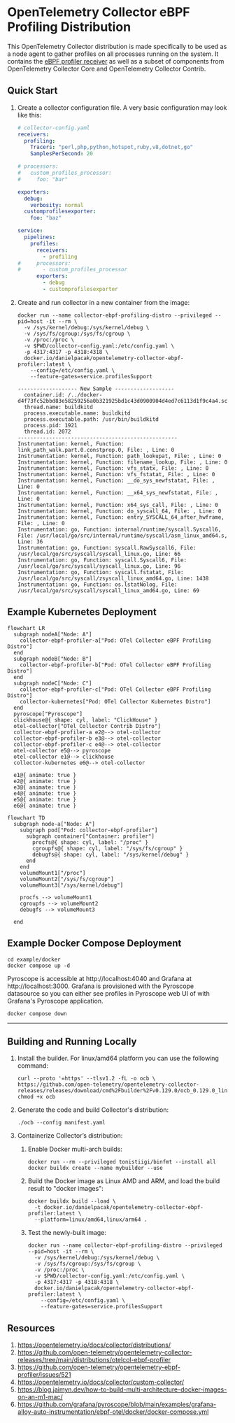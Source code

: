# OpenTelemetry Collector eBPF Profiling Distribution

This OpenTelemetry Collector distribution is made specifically to be used as a node agent to gather
profiles on all processes running on the system. It contains the [eBPF profiler receiver] as well as
a subset of components from OpenTelemetry Collector Core and OpenTelemetry Collector Contrib.

## Quick Start

1. Create a collector configuration file. A very basic configuration may look like this:

   ``` yaml
   # collector-config.yaml
   receivers:
     profiling:
       Tracers: "perl,php,python,hotspot,ruby,v8,dotnet,go"
       SamplesPerSecond: 20

   # processors:
   #   custom_profiles_processor:
   #     foo: "bar"

   exporters:
     debug:
       verbosity: normal
     customprofilesexporter:
       foo: "baz"

   service:
     pipelines:
       profiles:
         receivers:
           - profiling
   #     processors:
   #       - custom_profiles_processor
         exporters:
           - debug
           - customprofilesexporter
   ```
2. Create and run collector in a new container from the image:

   ```
   docker run --name collector-ebpf-profiling-distro --privileged --pid=host -it --rm \
     -v /sys/kernel/debug:/sys/kernel/debug \
     -v /sys/fs/cgroup:/sys/fs/cgroup \
     -v /proc:/proc \
     -v $PWD/collector-config.yaml:/etc/config.yaml \
     -p 4317:4317 -p 4318:4318 \
     docker.io/danielpacak/opentelemetry-collector-ebpf-profiler:latest \
       --config=/etc/config.yaml \
       --feature-gates=service.profilesSupport
   ```
   ```
   ------------------- New Sample -------------------
     container.id: /../docker-d4f73fc52bbd83e58259256a0b321925bd1c43d0900904d4ed7c6113d1f9c4a4.scope/init
     thread.name: buildkitd
     process.executable.name: buildkitd
     process.executable.path: /usr/bin/buildkitd
     process.pid: 1921
     thread.id: 2072
   ---------------------------------------------------
   Instrumentation: kernel, Function: link_path_walk.part.0.constprop.0, File: , Line: 0
   Instrumentation: kernel, Function: path_lookupat, File: , Line: 0
   Instrumentation: kernel, Function: filename_lookup, File: , Line: 0
   Instrumentation: kernel, Function: vfs_statx, File: , Line: 0
   Instrumentation: kernel, Function: vfs_fstatat, File: , Line: 0
   Instrumentation: kernel, Function: __do_sys_newfstatat, File: , Line: 0
   Instrumentation: kernel, Function: __x64_sys_newfstatat, File: , Line: 0
   Instrumentation: kernel, Function: x64_sys_call, File: , Line: 0
   Instrumentation: kernel, Function: do_syscall_64, File: , Line: 0
   Instrumentation: kernel, Function: entry_SYSCALL_64_after_hwframe, File: , Line: 0
   Instrumentation: go, Function: internal/runtime/syscall.Syscall6, File: /usr/local/go/src/internal/runtime/syscall/asm_linux_amd64.s, Line: 36
   Instrumentation: go, Function: syscall.RawSyscall6, File: /usr/local/go/src/syscall/syscall_linux.go, Line: 66
   Instrumentation: go, Function: syscall.Syscall6, File: /usr/local/go/src/syscall/syscall_linux.go, Line: 96
   Instrumentation: go, Function: syscall.fstatat, File: /usr/local/go/src/syscall/zsyscall_linux_amd64.go, Line: 1438
   Instrumentation: go, Function: os.lstatNolog, File: /usr/local/go/src/syscall/syscall_linux_amd64.go, Line: 69
   ```

## Example Kubernetes Deployment

``` mermaid
flowchart LR
  subgraph nodeA["Node: A"]
    collector-ebpf-profiler-a["Pod: OTel Collector eBPF Profiling Distro"]
  end
  subgraph nodeB["Node: B"]
    collector-ebpf-profiler-b["Pod: OTel Collector eBPF Profiling Distro"]
  end
  subgraph nodeC["Node: C"]
    collector-ebpf-profiler-c["Pod: OTel Collector eBPF Profiling Distro"]
    collector-kubernetes["Pod: OTel Collector Kubernetes Distro"]
  end
  pyroscope["Pyroscope"]
  clickhouse@{ shape: cyl, label: "ClickHouse" }
  otel-collector["OTel Collector Contrib Distro"]
  collector-ebpf-profiler-a e2@--> otel-collector
  collector-ebpf-profiler-b e3@--> otel-collector
  collector-ebpf-profiler-c e4@--> otel-collector
  otel-collector e5@--> pyroscope
  otel-collector e1@--> clickhouse
  collector-kubernetes e6@--> otel-collector

  e1@{ animate: true }
  e2@{ animate: true }
  e3@{ animate: true }
  e4@{ animate: true }
  e5@{ animate: true }
  e6@{ animate: true }
```

``` mermaid
flowchart TD
  subgraph node-a["Node: A"]
    subgraph pod["Pod: collector-ebpf-profiler"]
      subgraph container["Container: profiler"]
        procfs@{ shape: cyl, label: "/proc" }
        cgroupfs@{ shape: cyl, label: "/sys/fs/cgroup" }
        debugfs@{ shape: cyl, label: "/sys/kernel/debug" }
      end
    end
    volumeMount1["/proc"]
    volumeMount2["/sys/fs/cgroup"]
    volumeMount3["/sys/kernel/debug"]

    procfs --> volumeMount1
    cgroupfs --> volumeMount2
    debugfs --> volumeMount3

  end
```

## Example Docker Compose Deployment

```
cd example/docker
docker compose up -d
```

Pyroscope is accessible at http://localhost:4040 and Grafana at http://localhost:3000. Grafana is
provisioned with the Pyroscope datasource so you can either see profiles in Pyroscope web UI of with
Grafana's Pyroscope application.

```
docker compose down
```

---

## Building and Running Locally


1. Install the builder. For linux/amd64 platform you can use the following command:

   ```
   curl --proto '=https' --tlsv1.2 -fL -o ocb \
   https://github.com/open-telemetry/opentelemetry-collector-releases/releases/download/cmd%2Fbuilder%2Fv0.129.0/ocb_0.129.0_linux_amd64
   chmod +x ocb
   ```

2. Generate the code and build Collector's distribution:

   ```
   ./ocb --config manifest.yaml
   ```

3. Containerize Collector’s distribution:
   1. Enable Docker multi-arch builds:
      ```
      docker run --rm --privileged tonistiigi/binfmt --install all
      docker buildx create --name mybuilder --use
      ```
   2. Build the Docker image as Linux AMD and ARM, and load the build result to "docker images":
      ```
      docker buildx build --load \
        -t docker.io/danielpacak/opentelemetry-collector-ebpf-profiler:latest \
        --platform=linux/amd64,linux/arm64 .
      ```
   3. Test the newly-built image:
      ```
      docker run --name collector-ebpf-profiling-distro --privileged --pid=host -it --rm \
        -v /sys/kernel/debug:/sys/kernel/debug \
        -v /sys/fs/cgroup:/sys/fs/cgroup \
        -v /proc:/proc \
        -v $PWD/collector-config.yaml:/etc/config.yaml \
        -p 4317:4317 -p 4318:4318 \
        docker.io/danielpacak/opentelemetry-collector-ebpf-profiler:latest \
          --config=/etc/config.yaml \
          --feature-gates=service.profilesSupport
      ```

## Resources

1. https://opentelemetry.io/docs/collector/distributions/
2. https://github.com/open-telemetry/opentelemetry-collector-releases/tree/main/distributions/otelcol-ebpf-profiler
3. https://github.com/open-telemetry/opentelemetry-ebpf-profiler/issues/521
4. https://opentelemetry.io/docs/collector/custom-collector/
5. https://blog.jaimyn.dev/how-to-build-multi-architecture-docker-images-on-an-m1-mac/
6. https://github.com/grafana/pyroscope/blob/main/examples/grafana-alloy-auto-instrumentation/ebpf-otel/docker/docker-compose.yml

[eBPF profiler receiver]: https://github.com/open-telemetry/opentelemetry-ebpf-profiler
